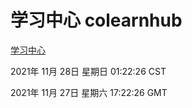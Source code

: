 # 学习中心 colearnhub
[学习中心](http://59.174.24.190:56308/colearnhub/)

2021年 11月 28日 星期日 01:22:26 CST

2021年 11月 27日 星期六 17:22:26 GMT
